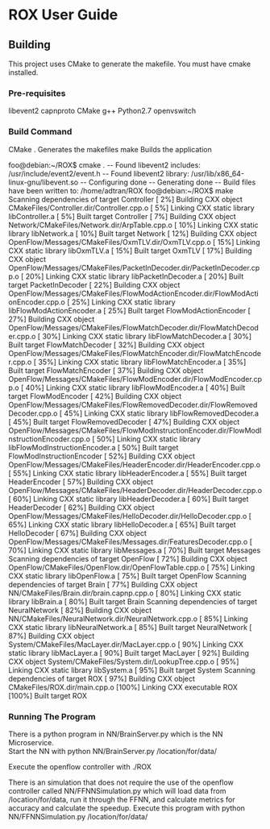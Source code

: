 ROX User Guide
==============

Building
--------
This project uses CMake to generate the makefile.  You must have cmake installed.

### Pre-requisites
libevent2
capnproto
CMake
g++
Python2.7
openvswitch

### Build Command
CMake .                  Generates the makefiles
make                     Builds the application

foo@debian:~/ROX$ cmake .
-- Found libevent2 includes:	/usr/include/event2/event.h
-- Found libevent2 library: /usr/lib/x86_64-linux-gnu/libevent.so
-- Configuring done
-- Generating done
-- Build files have been written to: /home/adtran/ROX
foo@debian:~/ROX$ make
Scanning dependencies of target Controller
[  2%] Building CXX object CMakeFiles/Controller.dir/Controller.cpp.o
[  5%] Linking CXX static library libController.a
[  5%] Built target Controller
[  7%] Building CXX object Network/CMakeFiles/Network.dir/ArpTable.cpp.o
[ 10%] Linking CXX static library libNetwork.a
[ 10%] Built target Network
[ 12%] Building CXX object OpenFlow/Messages/CMakeFiles/OxmTLV.dir/OxmTLV.cpp.o
[ 15%] Linking CXX static library libOxmTLV.a
[ 15%] Built target OxmTLV
[ 17%] Building CXX object OpenFlow/Messages/CMakeFiles/PacketInDecoder.dir/PacketInDecoder.cpp.o
[ 20%] Linking CXX static library libPacketInDecoder.a
[ 20%] Built target PacketInDecoder
[ 22%] Building CXX object OpenFlow/Messages/CMakeFiles/FlowModActionEncoder.dir/FlowModActionEncoder.cpp.o
[ 25%] Linking CXX static library libFlowModActionEncoder.a
[ 25%] Built target FlowModActionEncoder
[ 27%] Building CXX object OpenFlow/Messages/CMakeFiles/FlowMatchDecoder.dir/FlowMatchDecoder.cpp.o
[ 30%] Linking CXX static library libFlowMatchDecoder.a
[ 30%] Built target FlowMatchDecoder
[ 32%] Building CXX object OpenFlow/Messages/CMakeFiles/FlowMatchEncoder.dir/FlowMatchEncoder.cpp.o
[ 35%] Linking CXX static library libFlowMatchEncoder.a
[ 35%] Built target FlowMatchEncoder
[ 37%] Building CXX object OpenFlow/Messages/CMakeFiles/FlowModEncoder.dir/FlowModEncoder.cpp.o
[ 40%] Linking CXX static library libFlowModEncoder.a
[ 40%] Built target FlowModEncoder
[ 42%] Building CXX object OpenFlow/Messages/CMakeFiles/FlowRemovedDecoder.dir/FlowRemovedDecoder.cpp.o
[ 45%] Linking CXX static library libFlowRemovedDecoder.a
[ 45%] Built target FlowRemovedDecoder
[ 47%] Building CXX object OpenFlow/Messages/CMakeFiles/FlowModInstructionEncoder.dir/FlowModInstructionEncoder.cpp.o
[ 50%] Linking CXX static library libFlowModInstructionEncoder.a
[ 50%] Built target FlowModInstructionEncoder
[ 52%] Building CXX object OpenFlow/Messages/CMakeFiles/HeaderEncoder.dir/HeaderEncoder.cpp.o
[ 55%] Linking CXX static library libHeaderEncoder.a
[ 55%] Built target HeaderEncoder
[ 57%] Building CXX object OpenFlow/Messages/CMakeFiles/HeaderDecoder.dir/HeaderDecoder.cpp.o
[ 60%] Linking CXX static library libHeaderDecoder.a
[ 60%] Built target HeaderDecoder
[ 62%] Building CXX object OpenFlow/Messages/CMakeFiles/HelloDecoder.dir/HelloDecoder.cpp.o
[ 65%] Linking CXX static library libHelloDecoder.a
[ 65%] Built target HelloDecoder
[ 67%] Building CXX object OpenFlow/Messages/CMakeFiles/Messages.dir/FeaturesDecoder.cpp.o
[ 70%] Linking CXX static library libMessages.a
[ 70%] Built target Messages
Scanning dependencies of target OpenFlow
[ 72%] Building CXX object OpenFlow/CMakeFiles/OpenFlow.dir/OpenFlowTable.cpp.o
[ 75%] Linking CXX static library libOpenFlow.a
[ 75%] Built target OpenFlow
Scanning dependencies of target Brain
[ 77%] Building CXX object NN/CMakeFiles/Brain.dir/brain.capnp.cpp.o
[ 80%] Linking CXX static library libBrain.a
[ 80%] Built target Brain
Scanning dependencies of target NeuralNetwork
[ 82%] Building CXX object NN/CMakeFiles/NeuralNetwork.dir/NeuralNetwork.cpp.o
[ 85%] Linking CXX static library libNeuralNetwork.a
[ 85%] Built target NeuralNetwork
[ 87%] Building CXX object System/CMakeFiles/MacLayer.dir/MacLayer.cpp.o
[ 90%] Linking CXX static library libMacLayer.a
[ 90%] Built target MacLayer
[ 92%] Building CXX object System/CMakeFiles/System.dir/LookupTree.cpp.o
[ 95%] Linking CXX static library libSystem.a
[ 95%] Built target System
Scanning dependencies of target ROX
[ 97%] Building CXX object CMakeFiles/ROX.dir/main.cpp.o
[100%] Linking CXX executable ROX
[100%] Built target ROX

### Running The Program
There is a python program in NN/BrainServer.py which is the NN Microservice.  
Start the NN with python NN/BrainServer.py /location/for/data/

Execute the openflow controller with ./ROX

There is an simulation that does not require the use of the openflow controller
called NN/FFNNSimulation.py which will load data from /location/for/data, run
it through the FFNN, and calculate metrics for accuracy and calculate the
speedup.  Execute this program with python NN/FFNNSimulation.py /location/for/data/


